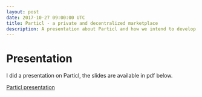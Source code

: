 ```yaml
---
layout: post
date: 2017-10-27 09:00:00 UTC
title: Particl - a private and decentralized marketplace
description: A presentation about Particl and how we intend to develop a more private and decentralized marketplace for the world.
---
```



# Presentation

I did a presentation on Particl, the slides are available in pdf below.

[Particl presentation](/res/particl.pdf)
